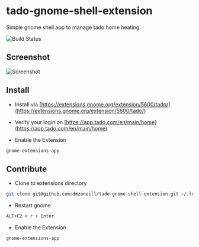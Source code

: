 # tado-gnome-shell-extension

Simple gnome shell app to manage tado home heating.

![Build Status](https://github.com/dmzoneill/tado-gnome-shell-extension/actions/workflows/main.yml/badge.svg)

## Screenshot

![Screenshot](https://github.com/dmzoneill/tado-gnome-shell-extension/raw/main/images/Screenshot%20from%20.0.4-12-19%2018-29-35.png)


## Install

- Install via [https://extensions.gnome.org/extension/5600/tado/](https://extensions.gnome.org/extension/5600/tado/)

- Verify your login on [https://app.tado.com/en/main/home](https://app.tado.com/en/main/home)

- Enable the Extension
```bash
gnome-extensions-app
```


## Contribute

- Clone to extensions directory
```bash
git clone git@github.com:dmzoneill/tado-gnome-shell-extension.git ~/.local/share/gnome-shell/tado-gnome-shell-extension
```

- Restart gnome
```bash
ALT+F2 + r + Enter
```

- Enable the Extension
```bash
gnome-extensions-app
```
